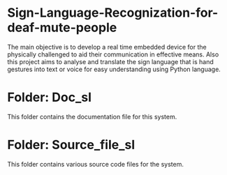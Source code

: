 # Sign-Language-Recognization-for-deaf-mute-people
The main objective is to develop a real time embedded device for the physically challenged to aid their communication in effective means. Also this project aims to analyse and translate the sign language that is hand gestures into text or voice for easy understanding using Python language.
# Folder: Doc_sl
This folder contains the documentation file for this system.
# Folder: Source_file_sl
This folder contains various source code files for the system.
